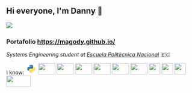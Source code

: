 ## Hi everyone, I'm Danny 👋


![](https://visitor-badge.glitch.me/badge?page_id=magody.magody)
<br />

### Portafolio https://magody.github.io/

*Systems Engineering student at [Escuela Politécnica Nacional](https://www.epn.edu.ec)* 🇪🇨

I know:
<img width="30" height="30" src="https://raw.githubusercontent.com/github/explore/80688e429a7d4ef2fca1e82350fe8e3517d3494d/topics/python/python.png">
<img width="45" height="30" src="https://upload.wikimedia.org/wikipedia/commons/thumb/c/cf/Angular_full_color_logo.svg/1200px-Angular_full_color_logo.svg.png">
<img width="45" height="30" src="https://sdtimes.com/wp-content/uploads/2018/03/spring-boot-490x257.png">
<img width="45" height="30" src="https://cms-assets.tutsplus.com/uploads/users/769/posts/25334/preview_image/get-started-with-laravel-6-400x277.png">
<img width="45" height="30" src="https://sdtimes.com/wp-content/uploads/2018/03/spring-boot-490x257.png">
<img width="45" height="30" src="https://i.blogs.es/53044d/java/1366_521.jpg">
<img width="45" height="30" src="https://upload.wikimedia.org/wikipedia/commons/thumb/d/d9/Node.js_logo.svg/1280px-Node.js_logo.svg.png">
<img width="30" height="30" src="https://miro.medium.com/max/816/1*TpbxEQy4ckB-g31PwUQPlg.png">
<img width="30" height="30" src="https://emanueleciriachi.net/wp-content/uploads/2019/01/logo-mongodb-png-mongodb-logo-png-400.png">
<img width="30" height="30" src="https://img.icons8.com/color/452/firebase.png">
<img width="65" height="30" src="https://upload.wikimedia.org/wikipedia/commons/thumb/9/92/LaTeX_logo.svg/1280px-LaTeX_logo.svg.png">




